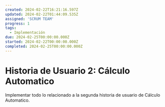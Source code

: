 ```yaml
---
created: 2024-02-22T16:21:16.597Z
updated: 2024-02-22T01:44:09.535Z
assigned: 'SCRUM TEAM'
progress: 1
tags:
  - Implementación
due: 2024-02-25T00:00:00.000Z
started: 2024-02-22T00:00:00.000Z
completed: 2024-02-25T00:00:00.000Z
---
```


# Historia de Usuario 2: Cálculo Automatico

Implementar todo lo relacionado a la segunda historia de usuario de Cálculo Automatico.
